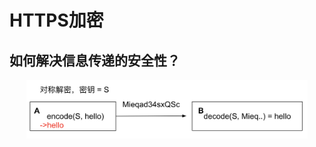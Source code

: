 # HTTPS加密

## 如何解决信息传递的安全性？

<div  align="center">
	<img src="../assets/https-1.png" width = "450"  align=center />
</div>